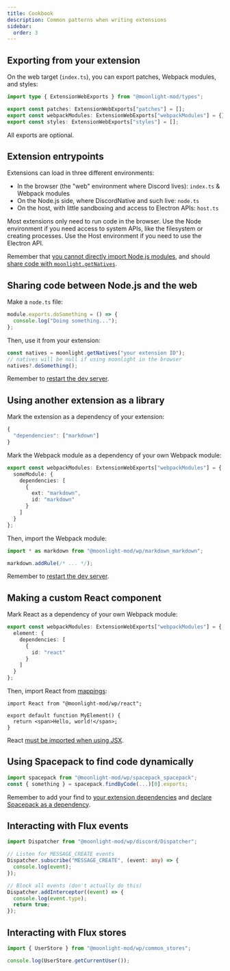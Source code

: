 ```yaml
---
title: Cookbook
description: Common patterns when writing extensions
sidebar:
  order: 3
---
```


## Exporting from your extension

On the web target (`index.ts`), you can export patches, Webpack modules, and styles:

```ts
import type { ExtensionWebExports } from "@moonlight-mod/types";

export const patches: ExtensionWebExports["patches"] = [];
export const webpackModules: ExtensionWebExports["webpackModules"] = {};
export const styles: ExtensionWebExports["styles"] = [];
```

All exports are optional.

## Extension entrypoints

Extensions can load in three different environments:

- In the browser (the "web" environment where Discord lives): `index.ts` & Webpack modules
- On the Node.js side, where DiscordNative and such live: `node.ts`
- On the host, with little sandboxing and access to Electron APIs: `host.ts`

Most extensions only need to run code in the browser. Use the Node environment if you need access to system APIs, like the filesystem or creating processes. Use the Host environment if you need to use the Electron API.

Remember that [you cannot directly import Node.js modules](/ext-dev/pitfalls#web-vs-nodejs), and should [share code with `moonlight.getNatives`](#sharing-code-between-nodejs-and-the-web).

## Sharing code between Node.js and the web

Make a `node.ts` file:

```ts title="node.ts"
module.exports.doSomething = () => {
  console.log("Doing something...");
};
```

Then, use it from your extension:

```ts title="index.ts"
const natives = moonlight.getNatives("your extension ID");
// natives will be null if using moonlight in the browser
natives?.doSomething();
```

Remember to [restart the dev server](/ext-dev/pitfalls#restarting-dev-mode-is-required-in-some-scenarios).

## Using another extension as a library

Mark the extension as a dependency of your extension:

```ts title="manifest.json"
{
  "dependencies": ["markdown"]
}
```

Mark the Webpack module as a dependency of your own Webpack module:

```ts title="index.ts"
export const webpackModules: ExtensionWebExports["webpackModules"] = {
  someModule: {
    dependencies: [
      {
        ext: "markdown",
        id: "markdown"
      }
    ]
  }
};
```

Then, import the Webpack module:

```ts title="webpackModules/someModule.ts"
import * as markdown from "@moonlight-mod/wp/markdown_markdown";

markdown.addRule(/* ... */);
```

Remember to [restart the dev server](/ext-dev/pitfalls#restarting-dev-mode-is-required-in-some-scenarios).

## Making a custom React component

Mark React as a dependency of your own Webpack module:

```ts title="index.ts"
export const webpackModules: ExtensionWebExports["webpackModules"] = {
  element: {
    dependencies: [
      {
        id: "react"
      }
    ]
  }
};
```

Then, import React from [mappings](/ext-dev/mappings):

```tsx title="webpackModules/element.tsx"
import React from "@moonlight-mod/wp/react";

export default function MyElement() {
  return <span>Hello, world!</span>;
}
```

React [must be imported when using JSX](/ext-dev/pitfalls/#using-jsx).

## Using Spacepack to find code dynamically

```ts
import spacepack from "@moonlight-mod/wp/spacepack_spacepack";
const { something } = spacepack.findByCode(...)[0].exports;
```

Remember to add your find to [your extension dependencies](/ext-dev/webpack#webpack-module-insertion) and [declare Spacepack as a dependency](#using-another-extension-as-a-library).

## Interacting with Flux events

```ts
import Dispatcher from "@moonlight-mod/wp/discord/Dispatcher";

// Listen for MESSAGE_CREATE events
Dispatcher.subscribe("MESSAGE_CREATE", (event: any) => {
  console.log(event);
});

// Block all events (don't actually do this)
Dispatcher.addInterceptor((event) => {
  console.log(event.type);
  return true;
});
```

## Interacting with Flux stores

```ts
import { UserStore } from "@moonlight-mod/wp/common_stores";

console.log(UserStore.getCurrentUser());
```
